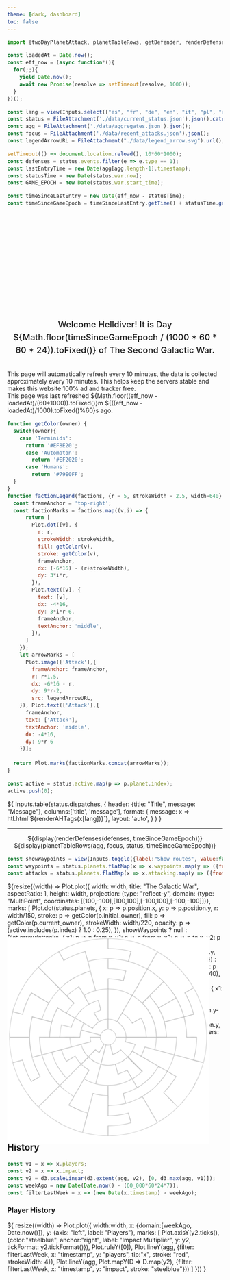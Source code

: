 ```yaml
---
theme: [dark, dashboard]
toc: false
---
```


```js
import {twoDayPlanetAttack, planetTableRows, getDefender, renderDefenses, renderAHTags} from "./components/planet_history.js";
```

<style>

.hero {
  display: flex;
  flex-direction: column;
  align-items: center;
  font-family: var(--sans-serif);
  margin: 1rem 0 2rem;
  text-wrap: balance;
  text-align: center;
}

.hero h1 {
  margin: 2rem 0;
  max-width: none;
  font-size: 14vw;
  font-weight: 900;
  line-height: 1;
  background: linear-gradient(30deg, var(--theme-foreground-focus), currentColor);
  -webkit-background-clip: text;
  -webkit-text-fill-color: transparent;
  background-clip: text;
}

.hero h2 {
  margin: 0;
  max-width: 34em;
  font-size: 20px;
  font-style: initial;
  font-weight: 500;
  line-height: 1.5;
  color: var(--theme-foreground-muted);
}

@media (min-width: 640px) {
  .hero h1 {
    font-size: 90px;
  }
}

.card h2 {
  font-size: 32px;
  text-align:justify;
}

#map-container {
  position:relative;
}

#map {
  position: absolute;
  pointer-events: none;
  object-fit:cover;
  width: calc(100% - 2rem)
}

#map img {
  margin-top:1rem;
}

.center {
  width: 100%;
  text-align: center;
}

.center p {
  width: 100%;
  margin-inline: auto;
}

.center strong {
  font-size: calc(1.25rem + 0.25vw);
}

.center table{
  margin-inline: auto;  
}

.center td {
  padding: inherit auto;
  text-align: center;
}

.center th {
  padding: inherit auto;
  text-align: center;
}

.text-yellow {
  color: yellow;
}

.font-bold {
  font-weight: bold;
}

</style>

```js
const loadedAt = Date.now();
const eff_now = (async function*(){
  for(;;){
    yield Date.now();
    await new Promise(resolve => setTimeout(resolve, 1000));
  }
})();
```

```js
const lang = view(Inputs.select(["es", "fr", "de", "en", "it", "pl", "ru"], {value: "en", label: "Language", width: '4em'}));
const status = FileAttachment('./data/current_status.json').json().catch(() => window.location.reload());
const agg = FileAttachment('./data/aggregates.json').json();
const focus = FileAttachment('./data/recent_attacks.json').json();
const legendArrowURL = FileAttachment("./data/legend_arrow.svg").url();
```

```js
setTimeout(() => document.location.reload(), 10*60*1000);
const defenses = status.events.filter(e => e.type == 1);
const lastEntryTime = new Date(agg[agg.length-1].timestamp);
const statusTime = new Date(status.war.now);
const GAME_EPOCH = new Date(status.war.start_time);
```

```js
const timeSinceLastEntry = new Date(eff_now - statusTime);
const timeSinceGameEpoch = timeSinceLastEntry.getTime() + statusTime.getTime() - GAME_EPOCH.getTime();
```

<div class="hero">
  <h1>Helldivers Dashboard </h1>
  <h2>Welcome Helldiver! It is Day ${Math.floor(timeSinceGameEpoch / (1000 * 60 * 60 * 24)).toFixed()} of The Second Galactic War.</h2>
</div> 


<div class="warning" label="Watch out, Helldiver">
This page will automatically refresh every 10 minutes, the data is collected approximately every 10 minutes. This helps keep the servers stable and makes this website 100% ad and tracker free.
<br>
This page was last refreshed ${Math.floor((eff_now - loadedAt)/(60*1000)).toFixed()}m ${((eff_now - loadedAt)/1000).toFixed()%60}s ago.
</div>

```js
function getColor(owner) {
  switch(owner){
    case 'Terminids':
      return '#EF8E20';
      case 'Automaton':
        return '#EF2020';
      case 'Humans':
        return '#79E0FF';
  }
}
function factionLegend(factions, {r = 5, strokeWidth = 2.5, width=640} = {}) {
  const frameAnchor = 'top-right';
  const factionMarks = factions.map((v,i) => {
      return [
        Plot.dot([v], {
          r: r,
          strokeWidth: strokeWidth,
          fill: getColor(v),
          stroke: getColor(v),
          frameAnchor,
          dx: (-6*16) - (r+strokeWidth),
          dy: 3*i*r,
        }),
        Plot.text([v], {
          text: [v],
          dx: -4*16,
          dy: 3*i*r-6,
          frameAnchor,
          textAnchor: 'middle',
        }),
      ]
    });
    let arrowMarks = [
      Plot.image(['Attack'],{ 
        frameAnchor: frameAnchor,
        r: r*1.5,
        dx: -6*16 - r,
        dy: 9*r-2,
        src: legendArrowURL,
    }), Plot.text(['Attack'],{
      frameAnchor,
      text: ['Attack'],
      textAnchor: 'middle',
      dx: -4*16,
      dy: 9*r-6
    })];

  return Plot.marks(factionMarks.concat(arrowMarks));
}
```

```js
const active = status.active.map(p => p.planet.index);
active.push(0);
```
<div class="grid grid-cols-2">
  <div class="card">
    <div>
    ${
      Inputs.table(status.dispatches, {
        header: {title: "Title", message: "Message"}, 
        columns:['title', 'message'],
        format: { message: x => htl.html`<span style="white-space:normal">${renderAHTags(x[lang])}`},
        layout: 'auto',
        }
      )
    }</div>
    <hr>
    <div class="center">
   ${display(renderDefenses(defenses, timeSinceGameEpoch))}
   </div>
  </div>
  <div class="center card">
    ${display(planetTableRows(agg, focus, status, timeSinceGameEpoch))}
    </div>
  </div>
</div>

```js
const showWaypoints = view(Inputs.toggle({label:"Show routes", value:false}))
const waypoints = status.planets.flatMap(x => x.waypoints.map(y => ({from:x.position, to:status.planets[y].position})));
const attacks = status.planets.flatMap(x => x.attacking.map(y => ({from:x.position, to:status.planets[y].position})));
```

<div class="grid grid-cols-4" style="grid-auto-rows: auto;">
  <div id="map-container" class="card grid-colspan-2 grid-rowspan-2">
    <div id="map">
    <h2>&nbsp;</h2>
    <img src="./data/sector_map.svg">
    </div>
    <div>${resize((width) => Plot.plot({
        width: width,
        title: "The Galactic War",
        aspectRatio: 1,
        height: width,
        projection: {type: "reflect-y", domain: {type: "MultiPoint", coordinates: [[100,-100],[100,100],[-100,100],[-100,-100]]}},
        marks: [
          Plot.dot(status.planets, {
            x: p => p.position.x,
            y: p => p.position.y, 
            r: width/150, 
            stroke: p => getColor(p.initial_owner),
            fill: p => getColor(p.current_owner), 
            strokeWidth: width/220,
            opacity: p => (active.includes(p.index) ? 1.0 : 0.25),
          }),
          showWaypoints ? null : Plot.arrow(attacks, {
            x1: p => p.from.x,
            y1: p => p.from.y,
            x2: p => p.to.x,
            y2: p => p.to.y,
            bend: true,
            inset: width/110,
            strokeWidth: width/440,
          }),
          showWaypoints ? Plot.link(waypoints, {
            x1: p => p.from.x,
            y1: p => p.from.y,
            x2: p => p.to.x,
            y2: p => p.to.y,
            inset: width/110,
            strokeWidth: width/880,
          }) : null,
          Plot.rect(status.active, {
            x1: p => p.planet.position.x-(width/440),
            y1: p => p.planet.position.y-(width/220),
            x2: p => p.planet.position.x+(width/440),
            y2: p => p.planet.position.y-(width/220)+1,
            stroke: "black",
            fill: p => getColor(getDefender(status, p.planet.index))
          }),
          Plot.rect(status.active, {
            x1: p => p.planet.position.x-(width/440),
            y1: p => p.planet.position.y-(width/220),
            x2: p => (p.planet.position.x-(width/440))+((width/220)*(status.planets[p.planet.index].liberation/100)),
            y2: p => p.planet.position.y-(width/220)+1,
            stroke: "black",
            fill: p => getColor('Humans')
          }),
          Plot.tip(status.planets, Plot.pointer({
            x: p => p.position.x, 
            y: p => p.position.y,
            title: p => [`${p.name}\n`, `Liberation: ${p.liberation.toFixed(2)}%`, `Players: ${p.statistics.player_count}`].join("\n"), fontSize: 20})
          ),
          factionLegend(['Humans', 'Terminids', 'Automaton'], {r:width/150, strokeWidth:width/220, width}),
        ],
        tip: true,
      }))
    }</div>
  </div>
  <div class="card grid-colspan-1" style="padding:1rem;">
  ${resize((width) => twoDayPlanetAttack(width, agg, focus[0][0], status.planets[focus[0][0]]))}
  </div>
  <div class="card grid-colspan-1">${resize((width) => twoDayPlanetAttack(width, agg, focus[1][0], status.planets[focus[1][0]]))}</div>
  <div class="card grid-colspan-1">${resize((width) => twoDayPlanetAttack(width, agg, focus[2][0], status.planets[focus[2][0]]))}</div>
  <div class="card grid-colspan-1">${resize((width) => twoDayPlanetAttack(width, agg, focus[3][0], status.planets[focus[3][0]]))}</div>
</div>

## History

```js
const v1 = x => x.players;
const v2 = x => x.impact;
const y2 = d3.scaleLinear(d3.extent(agg, v2), [0, d3.max(agg, v1)]);
const weekAgo = new Date(Date.now() - (60_000*60*24*7));
const filterLastWeek = x => (new Date(x.timestamp) > weekAgo);
```

### Player History

<div class="grid grid-cols-1">
  <div class="card">${
    resize((width) => Plot.plot({
      width:width,
      x: {domain:[weekAgo, Date.now()]},
      y: {axis: "left", label: "Players"},
      marks: [
        Plot.axisY(y2.ticks(), {color:"steelblue", anchor:"right", label: "Impact Multiplier", y: y2, tickFormat: y2.tickFormat()}),
        Plot.ruleY([0]),
        Plot.lineY(agg, {filter: filterLastWeek, x: "timestamp", y: "players", tip:"x", stroke: "red", strokeWidth: 4}),
        Plot.lineY(agg, Plot.mapY(D => D.map(y2), {filter: filterLastWeek, x: "timestamp", y: "impact", stroke: "steelblue"}))
      ]
    }))
  }</div>
</div>
